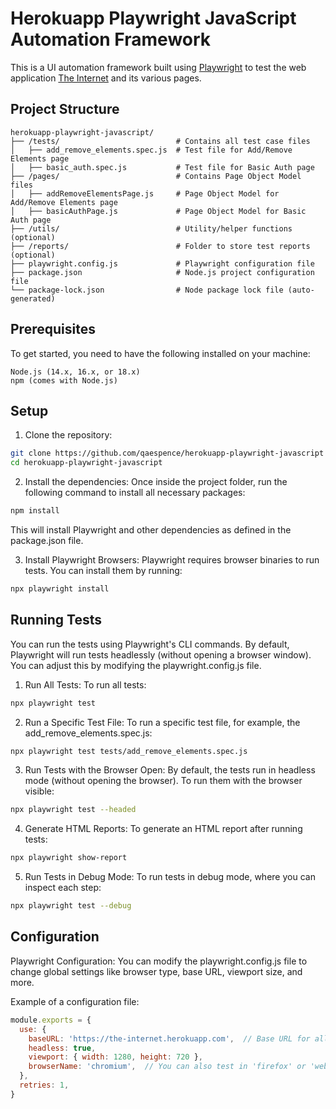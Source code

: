 # Herokuapp Playwright JavaScript Automation Framework

This is a UI automation framework built using [Playwright](https://playwright.dev/) to test the web application [The Internet](https://the-internet.herokuapp.com/) and its various pages.

## Project Structure

```
herokuapp-playwright-javascript/
├── /tests/                          # Contains all test case files
│   ├── add_remove_elements.spec.js  # Test file for Add/Remove Elements page
│   ├── basic_auth.spec.js           # Test file for Basic Auth page
├── /pages/                          # Contains Page Object Model files
│   ├── addRemoveElementsPage.js     # Page Object Model for Add/Remove Elements page
│   ├── basicAuthPage.js             # Page Object Model for Basic Auth page
├── /utils/                          # Utility/helper functions (optional)
├── /reports/                        # Folder to store test reports (optional)
├── playwright.config.js             # Playwright configuration file
├── package.json                     # Node.js project configuration file
└── package-lock.json                # Node package lock file (auto-generated)
```

## Prerequisites

To get started, you need to have the following installed on your machine:

    Node.js (14.x, 16.x, or 18.x)
    npm (comes with Node.js)

## Setup

1. Clone the repository:
```bash
git clone https://github.com/qaespence/herokuapp-playwright-javascript
cd herokuapp-playwright-javascript
```

2. Install the dependencies: Once inside the project folder, run the following command to install all necessary packages:
```bash
npm install
```
This will install Playwright and other dependencies as defined in the package.json file.

3. Install Playwright Browsers: Playwright requires browser binaries to run tests. You can install them by running:
```bash
npx playwright install
```

## Running Tests

You can run the tests using Playwright's CLI commands. By default, Playwright will run tests headlessly (without opening a browser window). You can adjust this by modifying the playwright.config.js file.

1. Run All Tests: To run all tests:

```bash
npx playwright test
```

2. Run a Specific Test File: To run a specific test file, for example, the add_remove_elements.spec.js:

```bash
npx playwright test tests/add_remove_elements.spec.js
```

3. Run Tests with the Browser Open: By default, the tests run in headless mode (without opening the browser). To run them with the browser visible:

```bash
npx playwright test --headed
```

4. Generate HTML Reports: To generate an HTML report after running tests:

```bash
npx playwright show-report
```

5. Run Tests in Debug Mode: To run tests in debug mode, where you can inspect each step:

```bash
npx playwright test --debug
```

## Configuration

Playwright Configuration: You can modify the playwright.config.js file to change global settings like browser type, base URL, viewport size, and more.

Example of a configuration file:
```js
module.exports = {
  use: {
    baseURL: 'https://the-internet.herokuapp.com',  // Base URL for all tests
    headless: true,
    viewport: { width: 1280, height: 720 },
    browserName: 'chromium',  // You can also test in 'firefox' or 'webkit'
  },
  retries: 1,
}
```

